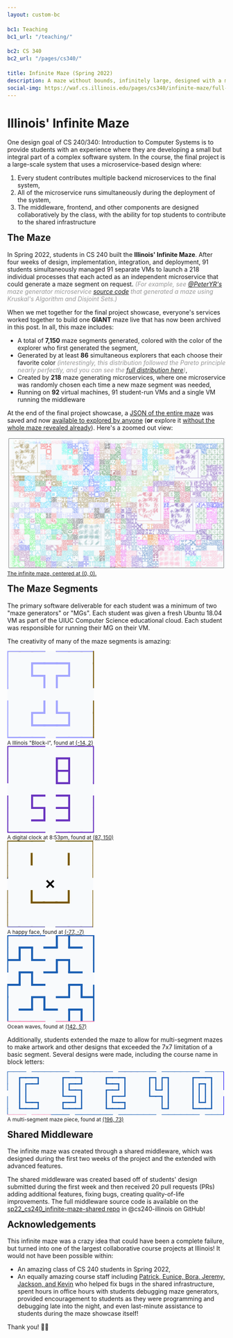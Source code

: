 ```yaml
---
layout: custom-bc

bc1: Teaching
bc1_url: "/teaching/"

bc2: CS 340
bc2_url: "/pages/cs340/"

title: Infinite Maze (Spring 2022)
description: A maze without bounds, infinitely large, designed with a microservice architecture
social-img: https://waf.cs.illinois.edu/pages/cs340/infinite-maze/full-maze.png
---
```


<style>
h2 {
  margin-top: 15px;
}

.maze-caption {
  font-size: 12px;
}

em {
  color: #999;
}
</style>

# Illinois' Infinite Maze

One design goal of <span class="or">CS 240/340: Introduction to Computer Systems</span> is to provide students with an experience where they are developing a small but integral part of a complex software system.  In the course, the final project is a large-scale system that uses a microservice-based design where:

1. Every student contributes multiple backend microservices to the final system, 
2. All of the microservice runs simultaneously during the deployment of the system,
3. The middleware, frontend, and other components are designed collaboratively by the class, with the ability for top students to contribute to the shared infrastructure

## The Maze

In Spring 2022, students in CS 240 built the <b>Illinois' Infinite Maze</b>.  After four weeks of design, implementation, integration, and deployment, 91 students simultaneously managed 91 separate VMs to launch a 218 individual processes that each acted as an independent microservice that could generate a maze segment on request.  *(For example, see [@PeterYR's](https://github.com/PeterYR) maze generator microservice [source code](https://github.com/cs240-illinois/sp22_cs240_infinite-maze-shared/blob/main/maze_generators/kruskal/app.py) that generated a maze using Kruskal's Algorithm and Disjoint Sets.)*

When we met together for the final project showcase, everyone's services worked together to build one <b>GIANT</b> maze live that has now been archived in this post.  In all, this maze includes:

- A total of <b>7,150</b> maze segments generated, colored with the color of the explorer who first generated the segment,
- Generated by at least <b>86</b> simultaneous explorers that each choose their favorite color *(interestingly, this distribution followed the Pareto principle nearly perfectly, and you can see the [full distribution here](/pages/cs340/infinite-maze/final-color-count.html))*,
- Created by <b>218</b> maze generating microservices, where one microservice was randomly chosen each time a new maze segment was needed,
- Running on <b>92</b> virtual machines, 91 student-run VMs and a single VM running the middleware

At the end of the final project showcase, a <a href="mazeState.json">JSON of the entire maze</a> was saved and now <a href="maze.html?all=true">available to explored by anyone</a> (<b>or</b> explore it <a href="maze.html">without the whole maze revealed already</a>).  Here's a zoomed out view:

<div class="text-center mb-3">
  <a href="maze.html?all=true">
    <img src="full-maze.png">
    <div class="maze-caption">The infinite maze, centered at (0, 0).</div>
  </a>
</div>



## The Maze Segments

The primary software deliverable for each student was a minimum of two "maze generators" or "MGs".  Each student was given a fresh Ubuntu 18.04 VM as part of the UIUC Computer Science educational cloud.  Each student was responsible for running their MG on their VM.

The creativity of many of the maze segments is amazing:

<div class="row text-center mb-3">
  <div class="col-3">
    <a href="maze.html?x=-14&y=2&all=true"><img src="block-i.png" class="img-fluid" /></a>
    <div class="maze-caption">A Illinois "Block-I", found at <a href="maze.html?x=-14&y=2&all=true">(-14, 2)</a></div>
  </div>
  <div class="col-3">
    <a href="maze.html?x=87&y=150&all=true"><img src="clock.png" class="img-fluid" /></a>
    <div class="maze-caption">A digital clock at 8:53pm, found at <a href="maze.html?x=87&y=150&all=true">(87, 150)</a></div>
  </div>
  <div class="col-3">
    <a href="maze.html?x=-77&y=-7&all=true"><img src="face.png" class="img-fluid" /></a>
    <div class="maze-caption">A happy face, found at <a href="maze.html?x=-77&y=-7&all=true">(-77, -7)</a></div>
  </div>
  <div class="col-3">
    <a href="maze.html?x=142&y=57&all=true"><img src="waves.png" class="img-fluid" /></a>
    <div class="maze-caption">Ocean waves, found at <a href="maze.html?x=142&y=57&all=true">(142, 57)</a></div>
  </div>
</div>

Additionally, students extended the maze to allow for multi-segment mazes to make artwork and other designs that exceeded the 7x7 limitation of a basic segment.  Several designs were made, including the course name in block letters:

<div class="row text-center mb-3">
  <div class="col-12">
    <a href="maze.html?x=196&y=73&all=true"><img src="mb-cs240.png" class="img-fluid" /></a>
    <div class="maze-caption">A multi-segment maze piece, found at <a href="maze.html?x=196&y=73&all=true">(196, 73)</a></div>
  </div>
</div>


## Shared Middleware 

The infinite maze was created through a shared middleware, which was designed during the first two weeks of the project and the extended with advanced features.

The shared middleware was created based off of students' design submitted during the first week and then received 20 pull requests (PRs) adding additional features, fixing bugs, creating quality-of-life improvements.  The full middleware source code is available on the <a href="https://github.com/cs240-illinois/sp22_cs240_infinite-maze-shared">sp22_cs240_infinite-maze-shared repo</a> in @cs240-illinois on GitHub!


## Acknowledgements

This infinite maze was a crazy idea that could have been a complete failure, but turned into one of the largest collaborative course projects at Illinois!  It would not have been possible within:

- An amazing class of CS 240 students in Spring 2022,
- An equally amazing course staff including <a href="https://courses.grainger.illinois.edu/cs240/sp2022/syllabus/">Patrick, Eunice, Bora, Jeremy, Jackson, and Kevin</a> who helped fix bugs in the shared infrastructure, spent hours in office hours with students debugging maze generators, provided encouragement to students as they were programming and debugging late into the night, and even last-minute assistance to students during the maze showcase itself!

Thank you! 🧡💙











